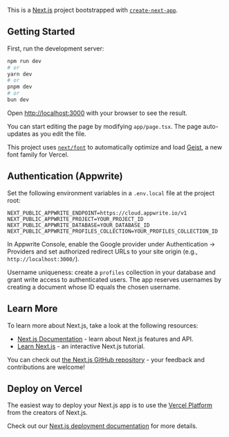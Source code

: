 This is a [Next.js](https://nextjs.org) project bootstrapped with [`create-next-app`](https://nextjs.org/docs/app/api-reference/cli/create-next-app).

## Getting Started

First, run the development server:

```bash
npm run dev
# or
yarn dev
# or
pnpm dev
# or
bun dev
```

Open [http://localhost:3000](http://localhost:3000) with your browser to see the result.

You can start editing the page by modifying `app/page.tsx`. The page auto-updates as you edit the file.

This project uses [`next/font`](https://nextjs.org/docs/app/building-your-application/optimizing/fonts) to automatically optimize and load [Geist](https://vercel.com/font), a new font family for Vercel.

## Authentication (Appwrite)

Set the following environment variables in a `.env.local` file at the project root:

```
NEXT_PUBLIC_APPWRITE_ENDPOINT=https://cloud.appwrite.io/v1
NEXT_PUBLIC_APPWRITE_PROJECT=YOUR_PROJECT_ID
NEXT_PUBLIC_APPWRITE_DATABASE=YOUR_DATABASE_ID
NEXT_PUBLIC_APPWRITE_PROFILES_COLLECTION=YOUR_PROFILES_COLLECTION_ID
```

In Appwrite Console, enable the Google provider under Authentication → Providers and set authorized redirect URLs to your site origin (e.g., `http://localhost:3000/`).

Username uniqueness: create a `profiles` collection in your database and grant write access to authenticated users. The app reserves usernames by creating a document whose ID equals the chosen username.

## Learn More

To learn more about Next.js, take a look at the following resources:

- [Next.js Documentation](https://nextjs.org/docs) - learn about Next.js features and API.
- [Learn Next.js](https://nextjs.org/learn) - an interactive Next.js tutorial.

You can check out [the Next.js GitHub repository](https://github.com/vercel/next.js) - your feedback and contributions are welcome!

## Deploy on Vercel

The easiest way to deploy your Next.js app is to use the [Vercel Platform](https://vercel.com/new?utm_medium=default-template&filter=next.js&utm_source=create-next-app&utm_campaign=create-next-app-readme) from the creators of Next.js.

Check out our [Next.js deployment documentation](https://nextjs.org/docs/app/building-your-application/deploying) for more details.
